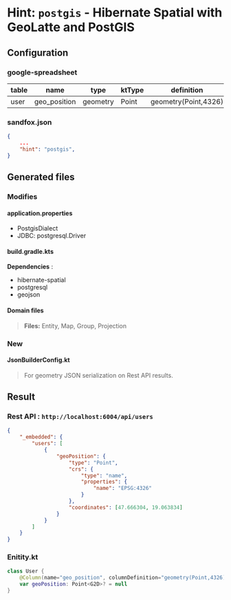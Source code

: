 # Hint: `postgis` - Hibernate Spatial with GeoLatte and PostGIS

## Configuration

### google-spreadsheet

| table | name         | type     | ktType     | definition           |
| ----- | ------------ | -------- | ---------- | -------------------- |
| user  | geo_position | geometry | Point<G2D> | geometry(Point,4326) |

### sandfox.json

```json
{
	...
	"hint": "postgis",
}
```

## Generated files

### Modifies

#### application.properties

-   PostgisDialect
-   JDBC: postgresql.Driver

#### build.gradle.kts

**Dependencies** :

-   hibernate-spatial
-   postgresql
-   geojson

#### Domain files

> **Files:** Entity, Map, Group, Projection

### New

#### JsonBuilderConfig.kt

> For geometry JSON serialization on Rest API results.

## Result

### Rest API : `http://localhost:6004/api/users`

```json
{
	"_embedded": {
		"users": [
			{
				"geoPosition": {
					"type": "Point",
					"crs": {
						"type": "name",
						"properties": {
							"name": "EPSG:4326"
						}
					},
					"coordinates": [47.666304, 19.063834]
				}
			}
		]
	}
}
```

### Enitity.kt

```kotlin
class User {
	@Column(name="geo_position", columnDefinition="geometry(Point,4326)", nullable=true)
	var geoPosition: Point<G2D>? = null
}
```
